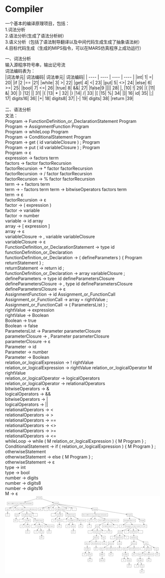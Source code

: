 # Compiler
一个基本的编译原理项目，包括：<br>
1.词法分析<br>
2.语法分析(生成了语法分析树）<br>
3.语义分析（包括了语法制导翻译以及中间代码生成生成了抽象语法树）<br>
4.目标代码生成（生成的MIPS指令，可以在MARS仿真程序上成功运行）<br>

一、词法分析<br>
输入源程序符号串，输出记号流<br>
词法编码表为：<br>
|词法单元|	词法编码|	词法单元|	词法编码|
|  ----  | ----  |  ----  | ----  |
|int|	1|	=|	20|
|if	|2	|==	|21|
|while|	3|	>|	22|
|get|	4|	<|	23|
|put|	5|	<>|	24|
|else|	6|	>=|	25|
|bool|	7|	<=|	26|
|true|	8|	&&|	27|
|false|9	|\|\||	28|
|,	|10|	!|	29|
|(	|11|	&|	30|
|)	|12|	\||	31|
|{	|13|	* |	32|
|}	|14|	/|	33|
|[	|15|	%|	34|
|]|	16|	id|	35|
|;|	17|	digits16|	36|
|+|	18|	digits8|	37|
|-|	19|	digits|	38|
|return	|39|		
<br>
二、语法分析<br>
文法：<br>
Program -> FunctionDefinition_or_DeclarationStatement Program<br>
Program -> AssignmentFunction Program<br>
Program -> whileLoop Program<br>
Program -> ConditionalStatement Program<br>
Program -> get ( id variableClosure ) ; Program<br>
Program -> put ( id variableClosure ) ; Program<br>
Program -> ε<br>
expression -> factors  term<br>
factors -> factor factorRecursion <br>
factorRecursion -> * factor  factorRecursion<br>
factorRecursion -> / factor  factorRecursion<br>
factorRecursion -> % factor  factorRecursion<br>
term -> + factors term<br>
term -> - factors term
term -> bitwiseOperators factors term<br>
term -> ε<br>
factorRecursion -> ε<br>
factor  -> ( expression )<br>
factor  -> variable<br>
factor  -> number<br>
variable -> id array<br>
array -> [ expression ]<br>
array -> ε<br>
variableClosure -> , variable variableClosure<br>
variableClosure -> ε<br>
FunctionDefinition_or_DeclarationStatement -> type id functionDefinition_or_Declaration<br>
functionDefinition_or_Declaration -> ( defineParameters ) { Program returnStatement } ;<br>
returnStatement -> return id ;<br>
functionDefinition_or_Declaration -> array variableClosure ;<br>
defineParameters -> type id defineParametersClosure <br>
defineParametersClosure -> , type id defineParametersClosure<br>
defineParametersClosure -> ε<br>
AssignmentFunction -> id Assignment_or_FunctionCall <br>
Assignment_or_FunctionCall  -> array = rightValue ; <br>
Assignment_or_FunctionCall  -> ( ParametersList ) ;<br>
rightValue -> expression  <br>
rightValue -> Boolean <br>
Boolean -> true<br>
Boolean -> false<br>
ParametersList -> Parameter parameterClosure<br>
parameterClosure -> , Parameter parameterClosure<br>
parameterClosure -> ε<br>
Parameter -> id<br>
Parameter -> number<br>
Parameter -> Boolean<br>
relation_or_logicalExpression -> ! rightValue<br>
relation_or_logicalExpression -> rightValue relation_or_logicalOperator M rightValue<br>
relation_or_logicalOperator -> logicalOperators<br>
relation_or_logicalOperator -> relationalOperators <br>
bitwiseOperators -> &<br>
logicalOperators -> &&<br>
bitwiseOperators -> |<br>
logicalOperators -> ||<br>
relationalOperators -> <<br>
relationalOperators -> ><br>
relationalOperators -> ==<br>
relationalOperators -> <><br>
relationalOperators -> >=<br>
relationalOperators -> <=<br>
whileLoop -> while ( M relation_or_logicalExpression ) { M Program } ;<br>
ConditionalStatement ->  if ( relation_or_logicalExpression ) { M Program } ; otherwiseStatement<br>
otherwiseStatement -> else { M Program } ;<br>
otherwiseStatement -> ε<br>
type -> int<br>
type -> bool<br>
number -> digits<br>
number -> digits8<br>
number -> digits16<br>
M -> ε<br>
![Image text](https://raw.githubusercontent.com/BertrandGauss/Compiler/main/imgs/image.png)
